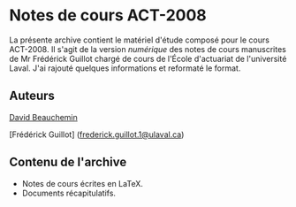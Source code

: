 # Notes de cours ACT-2008

La présente archive contient le matériel d'étude composé pour le cours ACT-2008. Il s'agit de la version *numérique* des notes de cours manuscrites de Mr Frédérick Guillot chargé de cours de l'École d'actuariat de l'université Laval. J'ai rajouté quelques informations et reformaté le format.

## Auteurs

[David Beauchemin](david.beauchemin.5@ulaval.ca)

[Frédérick Guillot] ([frederick.guillot.1@ulaval.ca]())



## Contenu de l'archive

- Notes de cours écrites en LaTeX.<br />
- Documents récapitulatifs.<br />


